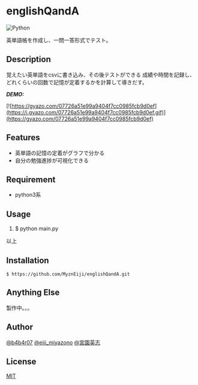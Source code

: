 # englishQandA

![Python](https://img.shields.io/pypi/pyversions/Django.svg)

英単語帳を作成し、一問一答形式でテスト。


## Description

覚えたい英単語をcsvに書き込み、その後テストができる
成績や時間を記録し、どれくらいの回数で記憶が定着するかを計算して導きだす。

***DEMO:***

[![https://gyazo.com/07726a51e99a9404f7cc0985fcb9d0ef](https://i.gyazo.com/07726a51e99a9404f7cc0985fcb9d0ef.gif)](https://gyazo.com/07726a51e99a9404f7cc0985fcb9d0ef)


## Features

- 英単語の記憶の定着がグラフで分かる
- 自分の勉強進捗が可視化できる


## Requirement

- python3系


## Usage

1. $ python main.py

以上


## Installation

    $ https://github.com/MyznEiji/englishQandA.git

## Anything Else

製作中。。。


## Author

[@b4b4r07](https://twitter.com/b4b4r07)
[@eiji_miyazono](https://twitter.com/?logged_out=1&lang=ja)
[@宮園英志](https://www.facebook.com/MyznEizibeendet)


## License

[MIT](http://b4b4r07.mit-license.org)
